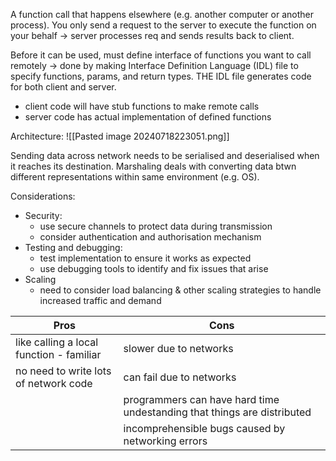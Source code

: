A function call that happens elsewhere (e.g. another computer or another process). 	You only send a request to the server to execute the function on your behalf -> server processes req and sends results back to client.

Before it can be used, must define interface of functions you want to call remotely -> done by making Interface Definition Language (IDL) file to specify functions, params, and return types. THE IDL file generates code for both client and server.
- client code will have stub functions to make remote calls
- server code has actual implementation of defined functions

Architecture:
![[Pasted image 20240718223051.png]]

Sending data across network needs to be serialised and deserialised when it reaches its destination. Marshaling deals with converting data btwn different representations within same environment (e.g. OS).

Considerations:
- Security:
	- use secure channels to protect data during transmission
	- consider authentication and authorisation mechanism
- Testing and debugging:
	- test implementation to ensure it works as expected
	- use debugging tools to identify and fix issues that arise
- Scaling
	- need to consider load balancing & other scaling strategies to handle increased traffic and demand

| Pros                                     | Cons                                                                    |
| ---------------------------------------- | ----------------------------------------------------------------------- |
| like calling a local function - familiar | slower due to networks                                                  |
| no need to write lots of network code    | can fail due to networks                                                |
|                                          | programmers can have hard time undestanding that things are distributed |
|                                          | incomprehensible bugs caused by networking errors                       |
